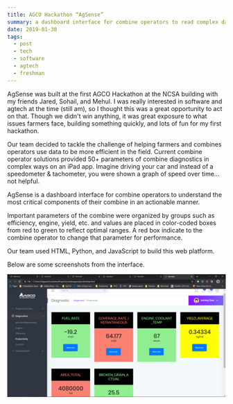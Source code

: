 ```yaml
---
title: AGCO Hackathon “AgSense”
summary: a dashboard interface for combine operators to read complex data in an actionable manner. 
date: 2019-01-30
tags:
  - post
  - tech
  - software
  - agtech
  - freshman
---
```


AgSense was built at the first AGCO Hackathon at the NCSA building with my friends Jared, Sohail, and Mehul. I was really interested in software and agtech at the time (still am), so I thought this was a great opportunity to act on that. Though we didn't win anything, it was great exposure to what issues farmers face, building something quickly, and lots of fun for my first hackathon. 

Our team decided to tackle the challenge of helping farmers and combines operators use data to be more efficient in the field. Current combine operator solutions provided 50+ parameters of combine diagnostics in complex ways on an iPad app. Imagine driving your car and instead of a speedometer & tachometer, you were shown a graph of speed over time... not helpful.

AgSense is a dashboard interface for combine operators to understand the most critical components of their combine in an actionable manner.

Important parameters of the combine were organized by groups such as efficiency, engine, yield, etc. and values are placed in color-coded boxes 
from red to green to reflect optimal ranges. A red box indicate to the combine operator to change that parameter for performance. 

Our team used HTML, Python, and JavaScript to build this web platform. 


Below are some screenshots from the interface. 

![AgSense](agsense.png)